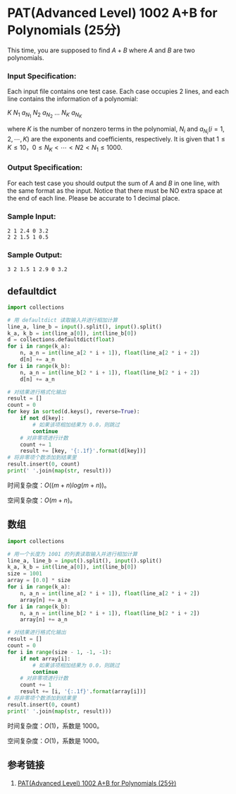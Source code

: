 # PAT(Advanced Level) 1002 A+B for Polynomials (25分)

This time, you are supposed to find $A+B$ where $A$ and $B$ are two polynomials.

### Input Specification:

Each input file contains one test case. Each case occupies 2 lines, and each line contains the information of a polynomial:

$K\ N_1\ a_{N_1}\ N_2\ a_{N_2}\ ...\ N_K\ a_{N_K}$

where $K$ is the number of nonzero terms in the polynomial, $N_i$ and $a_{N_i} (i=1,2,⋯,K)$ are the exponents and coefficients, respectively. It is given that $1\le K\le10$，$0\le N_K<⋯< N2<N_1\le 1000$.

### Output Specification:

For each test case you should output the sum of *A* and *B* in one line, with the same format as the input. Notice that there must be NO extra space at the end of each line. Please be accurate to 1 decimal place.

### Sample Input:

```in
2 1 2.4 0 3.2
2 2 1.5 1 0.5
```

### Sample Output:

```out
3 2 1.5 1 2.9 0 3.2
```

## defaultdict

```python
import collections

# 用 defaultdict 读取输入并进行相加计算
line_a, line_b = input().split(), input().split()
k_a, k_b = int(line_a[0]), int(line_b[0])
d = collections.defaultdict(float)
for i in range(k_a):
    n, a_n = int(line_a[2 * i + 1]), float(line_a[2 * i + 2])
    d[n] += a_n
for i in range(k_b):
    n, a_n = int(line_b[2 * i + 1]), float(line_b[2 * i + 2])
    d[n] += a_n

# 对结果进行格式化输出
result = []
count = 0
for key in sorted(d.keys(), reverse=True):
    if not d[key]:
        # 如果该项相加结果为 0.0，则跳过
        continue
    # 对非零项进行计数
    count += 1
    result += [key, '{:.1f}'.format(d[key])]
# 将非零项个数添加到结果里
result.insert(0, count)
print(' '.join(map(str, result)))
```

时间复杂度：$O((m+n)log(m+n))$。

空间复杂度：$O(m+n)$。

## 数组

```python
import collections

# 用一个长度为 1001 的列表读取输入并进行相加计算
line_a, line_b = input().split(), input().split()
k_a, k_b = int(line_a[0]), int(line_b[0])
size = 1001
array = [0.0] * size
for i in range(k_a):
    n, a_n = int(line_a[2 * i + 1]), float(line_a[2 * i + 2])
    array[n] += a_n
for i in range(k_b):
    n, a_n = int(line_b[2 * i + 1]), float(line_b[2 * i + 2])
    array[n] += a_n

# 对结果进行格式化输出
result = []
count = 0
for i in range(size - 1, -1, -1):
    if not array[i]:
        # 如果该项相加结果为 0.0，则跳过
        continue
    # 对非零项进行计数
    count += 1
    result += [i, '{:.1f}'.format(array[i])]
# 将非零项个数添加到结果里
result.insert(0, count)
print(' '.join(map(str, result)))
```

时间复杂度：$O(1)$，系数是 1000。

空间复杂度：$O(1)$，系数是 1000。

## 参考链接

1. [PAT(Advanced Level) 1002 A+B for Polynomials (25分)](https://pintia.cn/problem-sets/994805342720868352/problems/994805526272000000)